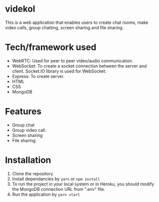 # videkol
This is a web application that enables users to create chat rooms, make video calls, group chatting, screen sharing and file sharing.

# Tech/framework used
* WebRTC: Used for peer to peer video/audio communication.
* WebSocket: To create a socket connection between the server and client. Socket.IO library is used for WebSocket.
* Express: To create server.
* HTML
* CSS
* MongoDB

# Features
* Group chat
* Group video call.
* Screen sharing
* File sharing

# Installation
1. Clone the repository
2. Install dependancies by ```yarn``` or ```npm install```
3. To run the project in your local system or in Heroku, you should modify the MongoDB connection URL from ".env" file.
4. Run the application by ```yarn start```
